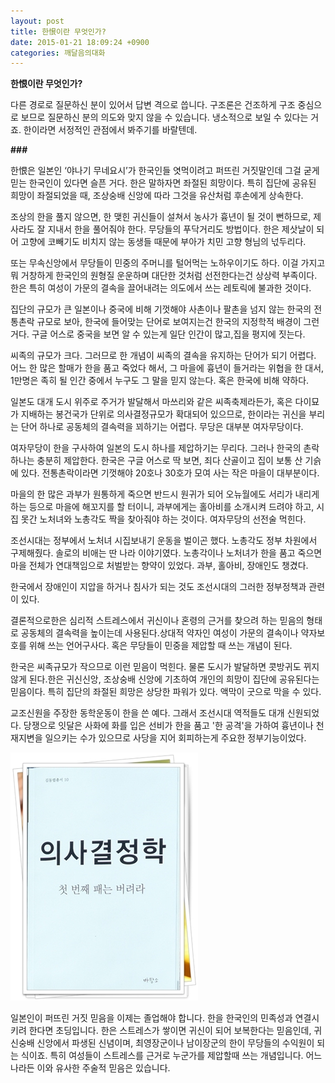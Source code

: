 ```yaml
---
layout: post
title: 한恨이란 무엇인가?
date: 2015-01-21 18:09:24 +0900
categories: 깨달음의대화
---
```

**한恨이란 무엇인가?** 

  


다른 경로로 질문하신 분이 있어서 답변 격으로 씁니다. 구조론은 건조하게 구조 중심으로 보므로 질문하신 분의 의도와 맞지 않을 수 있습니다. 냉소적으로 보일 수 있다는 거죠. 한이라면 서정적인 관점에서 봐주기를 바랄텐데. 

  


 **###**

  


한恨은 일본인 ‘야나기 무네요시’가 한국인들 엿먹이려고 퍼뜨린 거짓말인데 그걸 굳게 믿는 한국인이 있다면 슬픈 거다. 한은 말하자면 좌절된 희망이다. 특히 집단에 공유된 희망이 좌절되었을 때, 조상숭배 신앙에 따라 그것을 유산처럼 후손에게 상속한다. 

  


조상의 한을 풀지 않으면, 한 맺힌 귀신들이 설쳐서 농사가 흉년이 될 것이 뻔하므로, 제사라도 잘 지내서 한을 풀어줘야 한다. 무당들의 푸닥거리도 방법이다. 한은 제삿날이 되어 고향에 코빼기도 비치지 않는 동생들 때문에 부아가 치민 고향 형님의 넋두리다. 

  


또는 무속신앙에서 무당들이 민중의 주머니를 털어먹는 노하우이기도 하다. 이걸 가지고 뭐 거창하게 한국인의 원형질 운운하며 대단한 것처럼 선전한다는건 상상력 부족이다. 한은 특히 여성이 가문의 결속을 끌어내려는 의도에서 쓰는 레토릭에 불과한 것이다. 

  


집단의 규모가 큰 일본이나 중국에 비해 기껏해야 사촌이나 팔촌을 넘지 않는 한국의 전통촌락 규모로 보아, 한국에 들어맞는 단어로 보여지는건 한국의 지정학적 배경이 그런 거다. 구글 어스로 중국을 보면 알 수 있는게 일단 인간이 많고,집을 평지에 짓는다.

  


씨족의 규모가 크다. 그러므로 한 개념이 씨족의 결속을 유지하는 단어가 되기 어렵다. 어느 한 많은 할매가 한을 품고 죽었다 해서, 그 마을에 흉년이 들거라는 위협을 한 대서, 1만명은 족히 될 인간 중에서 누구도 그 말을 믿지 않는다. 혹은 한국에 비해 약하다.

  


일본도 대개 도시 위주로 주거가 발달해서 마쓰리와 같은 씨족축제라든가, 혹은 다이묘가 지배하는 봉건국가 단위로 의사결정규모가 확대되어 있으므로, 한이라는 귀신을 부리는 단어 하나로 공동체의 결속력을 꾀하기는 어렵다. 무당은 대부분 여자무당이다. 

  


여자무당이 한을 구사하여 일본의 도시 하나를 제압하기는 무리다. 그러나 한국의 촌락 하나는 충분히 제압한다. 한국은 구글 어스로 딱 보면, 죄다 산골이고 집이 보통 산 기슭에 있다. 전통촌락이라면 기껏해야 20호나 30호가 모여 사는 작은 마을이 대부분이다. 

  


마을의 한 많은 과부가 원통하게 죽으면 반드시 원귀가 되어 오뉴월에도 서리가 내리게 하는 등으로 마을에 해꼬지를 할 터이니, 과부에게는 홀아비를 소개시켜 드려야 하고, 시집 못간 노처녀와 노총각도 짝을 찾아줘야 하는 것이다. 여자무당의 선전술 먹힌다. 

  


조선시대는 정부에서 노처녀 시집보내기 운동을 벌이곤 했다. 노총각도 정부 차원에서 구제해줬다. 솔로의 비애는 딴 나라 이야기였다. 노총각이나 노처녀가 한을 품고 죽으면 마을 전체가 연대책임으로 처벌받는 향약이 있었다. 과부, 홀아비, 장애인도 챙겼다.

  


한국에서 장애인이 지압을 하거나 침사가 되는 것도 조선시대의 그러한 정부정책과 관련이 있다.

  


결론적으로한은 심리적 스트레스에서 귀신이나 혼령의 근거를 찾으려 하는 믿음의 형태로 공동체의 결속력을 높이는데 사용된다.상대적 약자인 여성이 가문의 결속이나 약자보호를 위해 쓰는 언어구사다. 혹은 무당들이 민중을 제압할 때 쓰는 개념이 된다.

  


한국은 씨족규모가 작으므로 이런 믿음이 먹힌다. 물론 도시가 발달하면 콧방귀도 뀌지 않게 된다.한은 귀신신앙, 조상숭배 신앙에 기초하여 개인의 희망이 집단에 공유된다는 믿음이다. 특히 집단의 좌절된 희망은 상당한 파워가 있다. 액막이 굿으로 막을 수 있다.

  


교조신원을 주장한 동학운동이 한을 쓴 예다. 그래서 조선시대 역적들도 대개 신원되었다. 당쟁으로 잇달은 사화에 화를 입은 선비가 한을 품고 '한 공격'을 가하여 흉년이나 천재지변을 일으키는 수가 있으므로 사당을 지어 회피하는게 주요한 정부기능이었다.

  



<img src="files/attach/images/198/138/559/111.JPG" alt="111.JPG" width="300" height="397" />   


  


일본인이 퍼뜨린 거짓 믿음을 이제는 졸업해야 합니다. 한을 한국인의 민족성과 연결시키려 한다면 초딩입니다. 한은 스트레스가 쌓이면 귀신이 되어 보복한다는 믿음인데, 귀신숭배 신앙에서 파생된 신념이며, 최영장군이나 남이장군의 한이 무당들의 수익원이 되는 식이죠. 특히 여성들이 스트레스를 근거로 누군가를 제압할때 쓰는 개념입니다. 어느 나라든 이와 유사한 주술적 믿음은 있습니다.